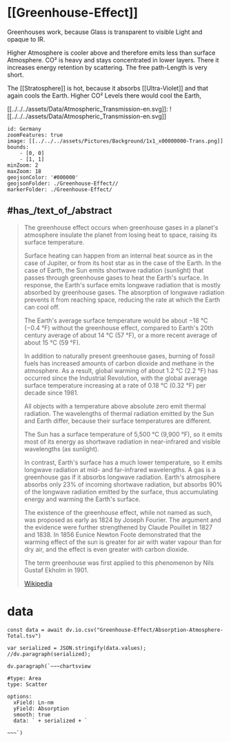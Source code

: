 
# [[Greenhouse-Effect]] 

Greenhouses work, because Glass is transparent to visible Light and opaque to IR. 

Higher Atmosphere is cooler above and therefore emits less than surface Atmosphere. 
CO² is heavy and stays concentrated in lower layers. There it increases energy retention by scattering. 
The free path-Length is very short. 

The [[Stratosphere]] is hot, because it absorbs [[Ultra-Violet]] and that again cools the Earth. 
Higher CO² Levels there would cool the Earth, 

[[../../../assets/Data/Atmospheric_Transmission-en.svg]]:
![[../../../assets/Data/Atmospheric_Transmission-en.svg]]




```leaflet
id: Germany
zoomFeatures: true 
image: [[../../../assets/Pictures/Background/1x1_x00000000-Trans.png]]
bounds:
    - [0, 0]
    - [1, 1]
minZoom: 2 
maxZoom: 18
geojsonColor: '#000000'
geojsonFolder: ./Greenhouse-Effect//
markerFolder: ./Greenhouse-Effect/
```



## #has_/text_of_/abstract 

> The greenhouse effect occurs when greenhouse gases in a planet's atmosphere 
> insulate the planet from losing heat to space, raising its surface temperature. 
> 
> Surface heating can happen from an internal heat source as in the case of Jupiter, 
> or from its host star as in the case of the Earth. 
> In the case of Earth, the Sun emits shortwave radiation (sunlight) that passes through greenhouse gases to heat the Earth's surface. 
> In response, the Earth's surface emits longwave radiation that is mostly absorbed by greenhouse gases. 
> The absorption of longwave radiation prevents it from reaching space, reducing the rate at which the Earth can cool off.
>
> The Earth's average surface temperature would be about −18 °C (−0.4 °F) without the greenhouse effect, 
> compared to Earth's 20th century average of about 14 °C (57 °F), or a more recent average of about 15 °C (59 °F). 
> 
> In addition to naturally present greenhouse gases, 
> burning of fossil fuels has increased amounts of carbon dioxide and methane in the atmosphere. 
> As a result, global warming of about 1.2 °C (2.2 °F) has occurred since the Industrial Revolution, 
> with the global average surface temperature increasing at a rate of 0.18 °C (0.32 °F) per decade since 1981.
>
> All objects with a temperature above absolute zero emit thermal radiation. 
> The wavelengths of thermal radiation emitted by the Sun and Earth differ, because their surface temperatures are different. 
> 
> The Sun has a surface temperature of 5,500 °C (9,900 °F), 
> so it emits most of its energy as shortwave radiation in near-infrared and visible wavelengths (as sunlight). 
> 
> In contrast, Earth's surface has a much lower temperature, so it emits longwave radiation at mid- and far-infrared wavelengths. 
> A gas is a greenhouse gas if it absorbs longwave radiation. 
> Earth's atmosphere absorbs only 23% of incoming shortwave radiation, 
> but absorbs 90% of the longwave radiation emitted by the surface, 
> thus accumulating energy and warming the Earth's surface.
>
> The existence of the greenhouse effect, while not named as such, was proposed as early as 1824 by Joseph Fourier. 
> The argument and the evidence were further strengthened by Claude Pouillet in 1827 and 1838. 
> In 1856 Eunice Newton Foote demonstrated that the warming effect of the sun is greater for air with water vapour than for dry air, 
> and the effect is even greater with carbon dioxide. 
> 
> The term greenhouse was first applied to this phenomenon by Nils Gustaf Ekholm in 1901.
>
> [Wikipedia](https://en.wikipedia.org/wiki/Greenhouse%20effect)





# data


```dataviewjs
const data = await dv.io.csv("Greenhouse-Effect/Absorption-Atmosphere-Total.tsv")

var serialized = JSON.stringify(data.values); 
//dv.paragraph(serialized);

dv.paragraph(`~~~chartsview

#type: Area
type: Scatter

options:
  xField: Ln-nm
  yField: Absorption
  smooth: true 
  data: ` + serialized + `
  
~~~`) 
```




